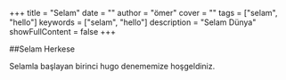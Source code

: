 +++
title = "Selam"
date = ""
author = "ömer"
cover = ""
tags = ["selam", "hello"]
keywords = ["selam", "hello"]
description = "Selam Dünya"
showFullContent = false
+++

##Selam Herkese

Selamla başlayan birinci hugo denememize hoşgeldiniz.
